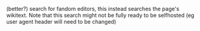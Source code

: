 (better?) search for fandom editors, this instead searches the page's wikitext. Note that this search might not be fully ready to be selfhosted (eg user agent header will need to be changed)